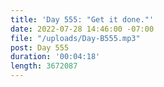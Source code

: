 ```yaml
---
title: 'Day 555: "Get it done."'
date: 2022-07-28 14:46:00 -07:00
file: "/uploads/Day-B555.mp3"
post: Day 555
duration: '00:04:18'
length: 3672087
---
```



